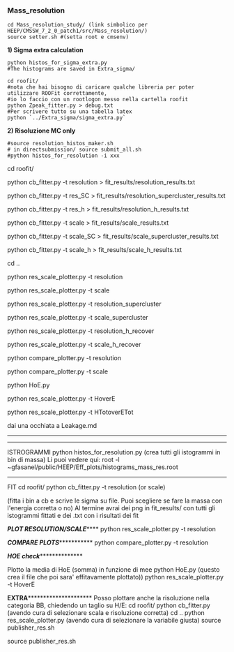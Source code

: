 ### Mass_resolution
```
cd Mass_resolution_study/ (link simbolico per HEEP/CMSSW_7_2_0_patch1/src/Mass_resolution/)
source setter.sh #(setta root e cmsenv)
```

**1) Sigma extra calculation**

```
python histos_for_sigma_extra.py
#The histograms are saved in Extra_sigma/
```

```
cd roofit/
#nota che hai bisogno di caricare qualche libreria per poter utilizzare ROOFit correttamente,
#io lo faccio con un rootlogon messo nella cartella roofit
python Zpeak_fitter.py > debug.txt
#Per scrivere tutto su una tabella latex
python `../Extra_sigma/sigma_extra.py`
```

**2) Risoluzione MC only**

```
#source resolution_histos_maker.sh
# in directsubmission/ source submit_all.sh
#python histos_for_resolution -i xxx
```

cd roofit/

python cb_fitter.py -t resolution > fit_results/resolution_results.txt

python cb_fitter.py -t res_SC > fit_results/resolution_supercluster_results.txt

python cb_fitter.py -t res_h > fit_results/resolution_h_results.txt

python cb_fitter.py -t scale > fit_results/scale_results.txt

python cb_fitter.py -t scale_SC > fit_results/scale_supercluster_results.txt

python cb_fitter.py -t scale_h > fit_results/scale_h_results.txt

cd ..

python res_scale_plotter.py -t resolution

python res_scale_plotter.py -t scale

python res_scale_plotter.py -t resolution_supercluster

python res_scale_plotter.py -t scale_supercluster

python res_scale_plotter.py -t resolution_h_recover

python res_scale_plotter.py -t scale_h_recover

python compare_plotter.py -t resolution

python compare_plotter.py -t scale

python HoE.py

python res_scale_plotter.py -t HoverE

python res_scale_plotter.py -t HTotoverETot

dai una occhiata a Leakage.md
__________________________________________________________________________

**********************************************
ISTROGRAMMI
python histos_for_resolution.py
(crea tutti gli istogrammi in bin di massa)
Li puoi vedere qui:
root -l ~gfasanel/public/HEEP/Eff_plots/histograms_mass_res.root 
**********************************************
FIT
cd roofit/
python cb_fitter.py -t resolution (or scale)

(fitta i bin a cb e scrive le sigma su file. Puoi scegliere se fare la massa con l'energia corretta o no)
Al termine avrai dei png in fit_results/ con tutti gli istogrammi fittati e dei .txt con i risultati dei fit


***********PLOT RESOLUTION/SCALE***************
python res_scale_plotter.py -t resolution


***********COMPARE PLOTS**********************
python compare_plotter.py -t resolution

***********HOE check*************************

Plotto la media di HoE (somma) in funzione di mee
python HoE.py (questo crea il file che poi sara' effitavamente plottato))
python res_scale_plotter.py -t HoverE

**********EXTRA*******************************
Posso plottare anche la risoluzione nella categoria BB, chiedendo un taglio su H/E:
cd roofit/
python cb_fitter.py (avendo cura di selezionare scala e risoluzione corretta)
cd ..
python res_scale_plotter.py (avendo cura di selezionare la variabile giusta)
source publisher_res.sh

source publisher_res.sh
